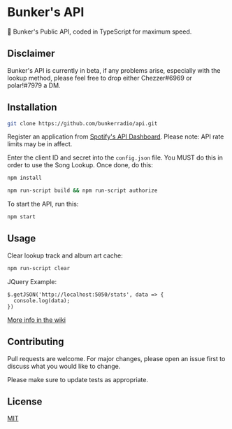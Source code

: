 # Bunker's API

🔌 Bunker's Public API, coded in TypeScript for maximum speed.


## Disclaimer

Bunker's API is currently in beta, if any problems arise, especially with the lookup method, please feel free to drop either Chezzer#6969 or polar!#7979 a DM.

## Installation

```bash
git clone https://github.com/bunkerradio/api.git
```

Register an application from [Spotify's API Dashboard](https://developer.spotify.com/dashboard/login). Please note: API rate limits may be in affect.

Enter the client ID and secret into the `config.json` file. You MUST do this in order to use the Song Lookup. Once done, do this:

```bash
npm install
```

```bash
npm run-script build && npm run-script authorize
```

To start the API, run this:

```bash
npm start
```

## Usage

Clear lookup track and album art cache:

```bash
npm run-script clear
```

JQuery Example:

```jQuery
$.getJSON('http://localhost:5050/stats', data => {
  console.log(data);
})
```

[More info in the wiki](https://github.com/bunkerradio/api/wiki)

## Contributing

Pull requests are welcome. For major changes, please open an issue first to discuss what you would like to change.

Please make sure to update tests as appropriate.

## License

[MIT](https://choosealicense.com/licenses/mit/)

